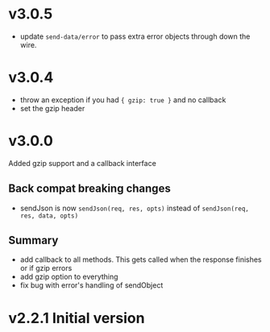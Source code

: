 # v3.0.5

 - update `send-data/error` to pass extra error objects through
    down the wire.

# v3.0.4

 - throw an exception if you had `{ gzip: true }` and no callback
 - set the gzip header

# v3.0.0

Added gzip support and a callback interface

## Back compat breaking changes

 - sendJson is now `sendJson(req, res, opts)` instead of
    `sendJson(req, res, data, opts)`

## Summary

 - add callback to all methods. This gets called when the response
    finishes or if gzip errors
 - add gzip option to everything
 - fix bug with error's handling of sendObject

# v2.2.1 Initial version
